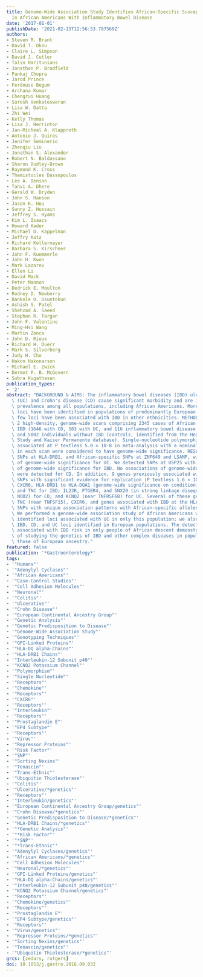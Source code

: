 ```yaml
---
title: Genome-Wide Association Study Identifies African-Specific Susceptibility Loci
  in African Americans With Inflammatory Bowel Disease
date: '2017-01-01'
publishDate: '2021-02-15T12:56:53.797569Z'
authors:
- Steven R. Brant
- David T. Okou
- Claire L. Simpson
- David J. Cutler
- Talin Haritunians
- Jonathan P. Bradfield
- Pankaj Chopra
- Jarod Prince
- Ferdouse Begum
- Archana Kumar
- Chengrui Huang
- Suresh Venkateswaran
- Lisa W. Datta
- Zhi Wei
- Kelly Thomas
- Lisa J. Herrinton
- Jan-Micheal A. Klapproth
- Antonio J. Quiros
- Jenifer Seminerio
- Zhenqiu Liu
- Jonathan S. Alexander
- Robert N. Baldassano
- Sharon Dudley-Brown
- Raymond K. Cross
- Themistocles Dassopoulos
- Lee A. Denson
- Tanvi A. Dhere
- Gerald W. Dryden
- John S. Hanson
- Jason K. Hou
- Sunny Z. Hussain
- Jeffrey S. Hyams
- Kim L. Isaacs
- Howard Kader
- Michael D. Kappelman
- Jeffry Katz
- Richard Kellermayer
- Barbara S. Kirschner
- John F. Kuemmerle
- John H. Kwon
- Mark Lazarev
- Ellen Li
- David Mack
- Peter Mannon
- Dedrick E. Moulton
- Rodney D. Newberry
- Bankole O. Osuntokun
- Ashish S. Patel
- Shehzad A. Saeed
- Stephan R. Targan
- John F. Valentine
- Ming-Hsi Wang
- Martin Zonca
- John D. Rioux
- Richard H. Duerr
- Mark S. Silverberg
- Judy H. Cho
- Hakon Hakonarson
- Michael E. Zwick
- Dermot P. B. McGovern
- Subra Kugathasan
publication_types:
- '2'
abstract: "BACKGROUND & AIMS: The inflammatory bowel diseases (IBD) ulcerative colitis\
  \ (UC) and Crohn's disease (CD) cause significant morbidity and are increasing in\
  \ prevalence among all populations, including African Americans. More than 200 susceptibility\
  \ loci have been identified in populations of predominantly European ancestry, but\
  \ few loci have been associated with IBD in other ethnicities. METHODS: We performed\
  \ 2 high-density, genome-wide scans comprising 2345 cases of African Americans with\
  \ IBD (1646 with CD, 583 with UC, and 116 inflammatory bowel disease unclassified)\
  \ and 5002 individuals without IBD (controls, identified from the Health Retirement\
  \ Study and Kaiser Permanente database). Single-nucleotide polymorphisms (SNPs)\
  \ associated at P textless 5.0 × 10-8 in meta-analysis with a nominal evidence (P textless .05)\
  \ in each scan were considered to have genome-wide significance. RESULTS: We detected\
  \ SNPs at HLA-DRB1, and African-specific SNPs at ZNF649 and LSAMP, with associations\
  \ of genome-wide significance for UC. We detected SNPs at USP25 with associations\
  \ of genome-wide significance for IBD. No associations of genome-wide significance\
  \ were detected for CD. In addition, 9 genes previously associated with IBD contained\
  \ SNPs with significant evidence for replication (P textless 1.6 × 10-6): ADCY3,\
  \ CXCR6, HLA-DRB1 to HLA-DQA1 (genome-wide significance on conditioning), IL12B,PTGER4,\
  \ and TNC for IBD; IL23R, PTGER4, and SNX20 (in strong linkage disequilibrium with\
  \ NOD2) for CD; and KCNQ2 (near TNFRSF6B) for UC. Several of these genes, such as\
  \ TNC (near TNFSF15), CXCR6, and genes associated with IBD at the HLA locus, contained\
  \ SNPs with unique association patterns with African-specific alleles. CONCLUSIONS:\
  \ We performed a genome-wide association study of African Americans with IBD and\
  \ identified loci associated with UC in only this population; we also replicated\
  \ IBD, CD, and UC loci identified in European populations. The detection of variants\
  \ associated with IBD risk in only people of African descent demonstrates the importance\
  \ of studying the genetics of IBD and other complex diseases in populations beyond\
  \ those of European ancestry."
featured: false
publication: '*Gastroenterology*'
tags:
- '"Humans"'
- '"Adenylyl Cyclases"'
- '"African Americans"'
- '"Case-Control Studies"'
- '"Cell Adhesion Molecules"'
- '"Neuronal"'
- '"Colitis"'
- '"Ulcerative"'
- '"Crohn Disease"'
- '"European Continental Ancestry Group"'
- '"Genetic Analysis"'
- '"Genetic Predisposition to Disease"'
- '"Genome-Wide Association Study"'
- '"Genotyping Techniques"'
- '"GPI-Linked Proteins"'
- '"HLA-DQ alpha-Chains"'
- '"HLA-DRB1 Chains"'
- '"Interleukin-12 Subunit p40"'
- '"KCNQ2 Potassium Channel"'
- '"Polymorphism"'
- '"Single Nucleotide"'
- '"Receptors"'
- '"Chemokine"'
- '"Receptors"'
- '"CXCR6"'
- '"Receptors"'
- '"Interleukin"'
- '"Receptors"'
- '"Prostaglandin E"'
- '"EP4 Subtype"'
- '"Receptors"'
- '"Virus"'
- '"Repressor Proteins"'
- '"Risk Factor"'
- '"SNP"'
- '"Sorting Nexins"'
- '"Tenascin"'
- '"Trans-Ethnic"'
- '"Ubiquitin Thiolesterase"'
- '"Colitis"'
- '"Ulcerative/*genetics"'
- '"Receptors"'
- '"Interleukin/genetics"'
- '"European Continental Ancestry Group/genetics"'
- '"Crohn Disease/*genetics"'
- '"Genetic Predisposition to Disease/*genetics"'
- '"HLA-DRB1 Chains/*genetics"'
- '"*Genetic Analysis"'
- '"*Risk Factor"'
- '"*SNP"'
- '"*Trans-Ethnic"'
- '"Adenylyl Cyclases/genetics"'
- '"African Americans/*genetics"'
- '"Cell Adhesion Molecules"'
- '"Neuronal/*genetics"'
- '"GPI-Linked Proteins/genetics"'
- '"HLA-DQ alpha-Chains/genetics"'
- '"Interleukin-12 Subunit p40/genetics"'
- '"KCNQ2 Potassium Channel/genetics"'
- '"Receptors"'
- '"Chemokine/genetics"'
- '"Receptors"'
- '"Prostaglandin E"'
- '"EP4 Subtype/genetics"'
- '"Receptors"'
- '"Virus/genetics"'
- '"Repressor Proteins/*genetics"'
- '"Sorting Nexins/genetics"'
- '"Tenascin/genetics"'
- '"Ubiquitin Thiolesterase/*genetics"'
grcs: [cedars, rutgers]
doi: 10.1053/j.gastro.2016.09.032
---
```


